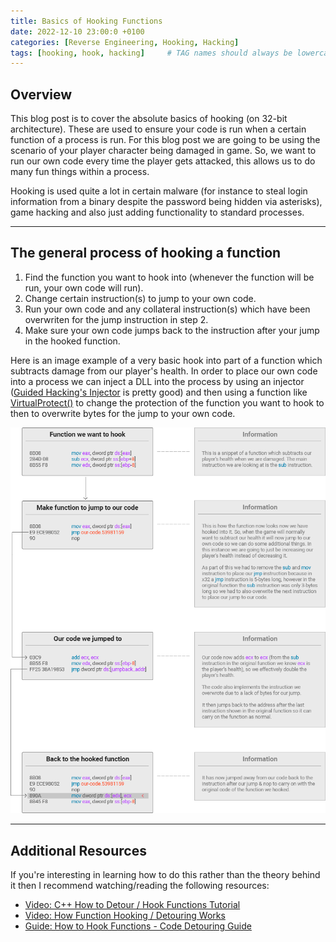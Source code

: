 ```yaml
---
title: Basics of Hooking Functions
date: 2022-12-10 23:00:0 +0100
categories: [Reverse Engineering, Hooking, Hacking]
tags: [hooking, hook, hacking]     # TAG names should always be lowercase
---
```


## Overview

This blog post is to cover the absolute basics of hooking (on 32-bit architecture). These are used to ensure your code is run when a certain function of a process is run. For this blog post we are going to be using the scenario of your player character being damaged in game. So, we want to run our own code every time the player gets attacked, this allows us to do many fun things within a process.

Hooking is used quite a lot in certain malware (for instance to steal login information from a binary despite the password being hidden via asterisks), game hacking and also just adding functionality to standard processes.

***

## The general process of hooking a function

1. Find the function you want to hook into (whenever the function will be run, your own code will run).
2. Change certain instruction(s) to jump to your own code.
3. Run your own code and any collateral instruction(s) which have been overwriten for the jump instruction in step 2.
4. Make sure your own code jumps back to the instruction after your jump in the hooked function.

Here is an image example of a very basic hook into part of a function which subtracts damage from our player's health. In order to place our own code into a process we can inject a DLL into the process by using an injector ([Guided Hacking's Injector](https://guidedhacking.com/resources/guided-hacking-dll-injector.4/) is pretty good) and then using a function like [VirtualProtect()](https://learn.microsoft.com/en-us/windows/win32/api/memoryapi/nf-memoryapi-virtualprotect) to change the protection of the function you want to hook to then to overwrite bytes for the jump to your own code.

![Simple Hook Example](/assets/simple-hook-example.png)

***

## Additional Resources

If you're interesting in learning how to do this rather than the theory behind it then I recommend watching/reading the following resources:

- [Video: C++ How to Detour / Hook Functions Tutorial](https://www.youtube.com/watch?v=jTl3MFVKSUM)
- [Video: How Function Hooking / Detouring Works](https://www.youtube.com/watch?v=b1ahj347pDc)
- [Guide: How to Hook Functions - Code Detouring Guide](https://guidedhacking.com/threads/how-to-hook-functions-code-detouring-guide.14185/)
